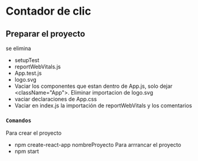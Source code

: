 # Contador de clic



## Preparar el proyecto

se elimina
- setupTest
- reportWebVitals.js
- App.test.js
- logo.svg
- Vaciar los componentes que estan dentro de App.js, solo dejar <className="App">. Eliminar importacion de logo.svg
- vaciar declaraciones de App.css
- Vaciar en index.js la importación de reportWebVitals y los comentarios

### `Comandos`

Para crear el proyecto
- npm create-react-app nombreProyecto
Para arrrancar el proyecto
- npm start

